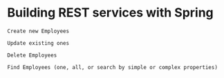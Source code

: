# Building REST services with Spring


    Create new Employees

    Update existing ones

    Delete Employees

    Find Employees (one, all, or search by simple or complex properties)

